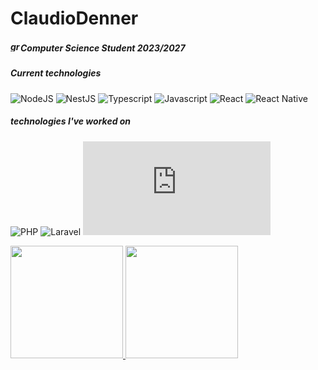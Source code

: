 # ClaudioDenner 

##### <img width="16" height="16" src="https://img.icons8.com/office/16/graduation-cap.png" alt="graduation-cap"/>Computer Science Student 2023/2027
##### Current technologies
![NodeJS](https://img.shields.io/badge/-NodeJS?logo=Node.JS&label=Node.JS)
![NestJS](https://img.shields.io/badge/-%20Nest%20JS?logo=Nestjs&label=Nest.JS)
![Typescript](https://img.shields.io/badge/-Typescript?logo=typescript&label=Typescript)
![Javascript](https://img.shields.io/badge/-%20Javascript?logo=Javascript&label=Javascript)
![React](https://img.shields.io/badge/-%20React?logo=React&label=React)
![React Native](https://img.shields.io/badge/-%20React%20Native?logo=React&label=React%20Native)


##### technologies I've worked on
![PHP](https://img.shields.io/badge/-%20PHP?logo=PHP&label=PHP)
![Laravel](https://img.shields.io/badge/-%20Laravel?logo=Laravel&label=Laravel)
![Vue](https://img.shields.io/badge/-%20Vue.JS?logo=Vue.JS&label=Vue.JS)

























<div>
<a href="https://github.com/ClaudioDenner">
<img height="180em" src="https://github-readme-stats.vercel.app/api/top-langs/?username=ClaudioDenner&layout=compact&langs_count=7&theme=dracula"/>
<img height="180em" src="https://github-readme-stats.vercel.app/api?username=ClaudioDenner&show_icons=true&theme=dracula&include_all_commits=true&count_private=true"/>
</div>
